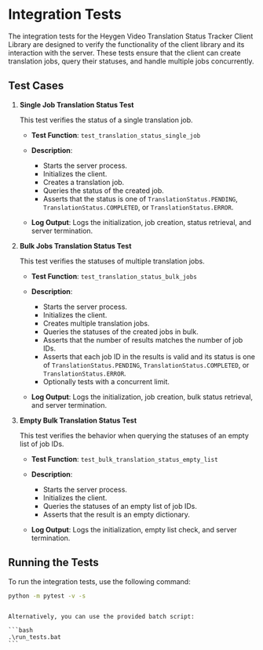 # Integration Tests

The integration tests for the Heygen Video Translation Status Tracker Client Library are designed to verify the functionality of the client library and its interaction with the server. These tests ensure that the client can create translation jobs, query their statuses, and handle multiple jobs concurrently.

## Test Cases

1.  **Single Job Translation Status Test**

    This test verifies the status of a single translation job.

    -   **Test Function**: `test_translation_status_single_job`

    -   **Description**:

        -   Starts the server process.
        -   Initializes the client.
        -   Creates a translation job.
        -   Queries the status of the created job.
        -   Asserts that the status is one of `TranslationStatus.PENDING`, `TranslationStatus.COMPLETED`, or `TranslationStatus.ERROR`.

    -   **Log Output**: Logs the initialization, job creation, status retrieval, and server termination.

2.  **Bulk Jobs Translation Status Test**

    This test verifies the statuses of multiple translation jobs.

    -   **Test Function**: `test_translation_status_bulk_jobs`

    -   **Description**:

        -   Starts the server process.
        -   Initializes the client.
        -   Creates multiple translation jobs.
        -   Queries the statuses of the created jobs in bulk.
        -   Asserts that the number of results matches the number of job IDs.
        -   Asserts that each job ID in the results is valid and its status is one of `TranslationStatus.PENDING`, `TranslationStatus.COMPLETED`, or `TranslationStatus.ERROR`.
        -   Optionally tests with a concurrent limit.

    -   **Log Output**: Logs the initialization, job creation, bulk status retrieval, and server termination.

3.  **Empty Bulk Translation Status Test**

    This test verifies the behavior when querying the statuses of an empty list of job IDs.

    -   **Test Function**: `test_bulk_translation_status_empty_list`

    -   **Description**:

        -   Starts the server process.
        -   Initializes the client.
        -   Queries the statuses of an empty list of job IDs.
        -   Asserts that the result is an empty dictionary.

    -   **Log Output**: Logs the initialization, empty list check, and server termination.

## Running the Tests

To run the integration tests, use the following command:

```bash
python -m pytest -v -s
```

````

Alternatively, you can use the provided batch script:

```bash
.\run_tests.bat
```
````
